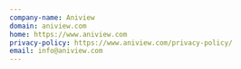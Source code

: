 ```yaml
---
company-name: Aniview
domain: aniview.com
home: https://www.aniview.com
privacy-policy: https://www.aniview.com/privacy-policy/
email: info@aniview.com
---
```




